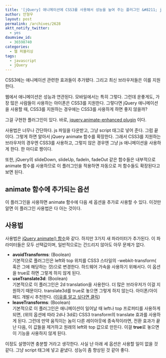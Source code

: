 ```yaml
---
title: '[jQuery] 애니메이션에 CSS3를 사용해서 성능을 높여 주는 플러그인 &#8211; jquery.animate-enhanced plugin'
author: 안형우
layout: post
permalink: /archives/2628
aktt_notify_twitter:
  - yes
daumview_id:
  - 36598740
categories:
  - 웹 퍼블리싱
tags:
  - javascript
  - jQuery
---
```

CSS3에는 애니메이션 관련한 효과들이 추가됐다. 그리고 최신 브라우저들은 이를 지원한다.

웹에서 애니메이션은 성능과 연관된다. 모바일에서는 특히 그렇다. 그런데 운좋게도, 가장 많은 사람들이 사용하는 아이폰은 CSS3를 지원한다. 그렇다면 jQuery 애니메이션을 사용할 때, CSS3를 지원하는 경우에는 CSS3를 사용하게 하면 좋지 않을까?

그걸 구현한 플러그인이 있다. 바로, [jquery.animate-enhanced plugin][1] 이다.

사용법은 너무나 간단하다. js 파일을 다운받고, 그냥 script 태그로 넣어 준다. 그럼 끝이다. 그렇게 하면 알아서 jQuery animate 함수를 확장한다. 그래서 CSS3를 지원하는 브라우저의 경우엔 CSS3를 사용하고, 그렇지 않은 경우엔 그냥 js 애니메이션을 사용하게 한다. 한 마디로 짱이다.

또한, jQuery의 slideDown, slideUp, fadeIn, fadeOut 같은 함수들은 내부적으로 animate 함수를 사용하므로 이 플러그인을 적용하면 자동으로 저 함수들도 확장된다고 보면 된다. 

## animate 함수에 추가되는 옵션

이 플러그인을 사용하면 animate 함수에 다음 세 옵션을 추가로 사용할 수 있다. 이것만 알면 이 플러그인 사용법은 다 아는 것이다.

## 사용법

사용법은 [jQuery animate() 함수][2]와 같다. 하지만 3가지 새 파라미터가 추가된다. 이 파라미터들은 모두 선택값이며, 일반적으로는 건드리지 않아도 아무 문제가 없다.

*   **avoidTransforms**: (Boolean)  
    기본적으로 플러그인은 left와 top 위치를 CSS3 스타일의 -webkit-transform( 혹은 그에 해당하는 것)으로 변경한다. 하드웨어 가속을 사용하기 위해서다. 이 옵션을 true로 하면 그렇게 하지 않게 된다.
*   **useTranslate3d**: (Boolean)  
    기본적으로 이 플러그인은 2d translation을 사용한다. 더 많은 브라우저가 이걸 지원하기 때문이다. translate3d를 true로 놓으면 그렇게 하지 않는다. 아이폰/아이패드 개발시 추천한다. ([이유를 알고 싶다면 클릭][3])
*   **leaveTransforms**: (Boolean)  
    기본적으로 이 플러그인은 애니메이션이 일어날 때 left나 top 프로퍼티를 사용하게 되면, (위의 옵션에 따라 2d나 3d로) CSS3 transform의 translate 효과를 사용하게 된다. 그런데 만약 움직이는 놈이 다른 레이아웃에 종속적이라면, 전환 효과가 끝난 다음, 이 값들을 제거하고 원래의 left와 top 값으로 만든다. 이걸 **true**로 놓으면 이 기능을 사용하지 않게 된다.

이정도 설명이면 충분할 거라고 생각한다. 사실 난 아래 세 옵션은 사용할 일이 없을 것 같다. 그냥 script 태그에 넣고 끝냈다. 성능이 좀 향상된 것 같아 좋다.

 [1]: http://playground.benbarnett.net/jquery-animate-enhanced/
 [2]: http://api.jquery.com/animate/
 [3]: http://www.benbarnett.net/2010/08/30/writing-html-and-css-for-mobile-safari-just-the-same-old-code/